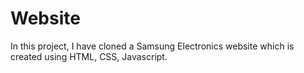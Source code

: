 # Website
In this project, I have cloned a Samsung Electronics website which is created using HTML, CSS, Javascript.
